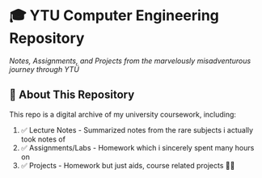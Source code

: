 # 🎓 YTU Computer Engineering Repository
*Notes, Assignments, and Projects from the marvelously misadventurous journey through YTÜ*

## 📌 About This Repository
This repo is a digital archive of my university coursework, including:
1. ✅ Lecture Notes - Summarized notes from the rare subjects i actually took notes of 
2. ✅ Assignments/Labs - Homework which i sincerely spent many hours on
3. ✅ Projects - Homework but just aids, course related projects
 👨‍💻  
